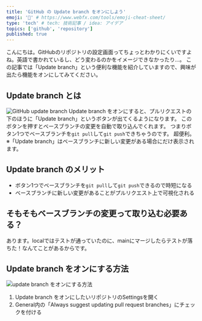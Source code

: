 ```yaml
---
title: 'GitHub の Update branch をオンにしよう'
emoji: '🍛' # https://www.webfx.com/tools/emoji-cheat-sheet/
type: 'tech' # tech: 技術記事 / idea: アイデア
topics: ['github', 'repository']
published: true
---
```


こんにちは。GitHubのリポジトリの設定画面ってちょっとわかりにくいですよね。英語で書かれているし、どう変わるのかをイメージできなかったり…。
この記事では「Update branch」という便利な機能を紹介していますので、興味が出たら機能をオンにしてみてください。


## Update branch とは
![GitHub update branch](https://storage.googleapis.com/zenn-user-upload/bef84d66dab5-20240407.png)
Update branch をオンにすると、プルリクエストの下のほうに「Update branch」というボタンが出てくるようになります。
このボタンを押すとベースブランチの変更を自動で取り込んでくれます。
つまりボタン1つでベースブランチを`git pull`して`git push`できちゃうのです。 超便利。
※「Update branch」はベースブランチに新しい変更がある場合にだけ表示されます。


## Update branch のメリット
- ボタン1つでベースブランチを`git pull`して`git push`できるので時短になる
- ベースブランチに新しい変更があることがプルリクエスト上で可視化される


## そもそもベースブランチの変更って取り込む必要ある？
あります。localではテストが通っていたのに、mainにマージしたらテストが落ちた！なんてことがあるからです。


## Update branch をオンにする方法
![update branch をオンにする方法](https://storage.googleapis.com/zenn-user-upload/cfd227dcd120-20240407.png)
1. Update branch をオンにしたいリポジトリのSettingsを開く
2. General内の「Always suggest updating pull request branches」にチェックを付ける
